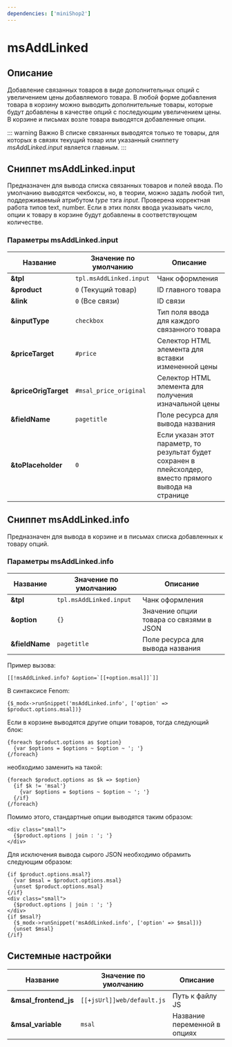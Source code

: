 ```yaml
---
dependencies: ['miniShop2']
---
```


# msAddLinked

## Описание

Добавление связанных товаров в виде дополнительных опций с увеличением цены добавляемого товара.
В любой форме добавления товара в корзину можно выводить дополнительные товары, которые будут добавлены в качестве опций
с последующим увеличением цены.
В корзине и письмах возле товара выводятся добавленные опции.

::: warning Важно
В списке связанных выводятся только те товары, для которых в связях текущий товар или указанный сниппету *msAddLinked.input* является главным.
:::

## Сниппет msAddLinked.input

Предназначен для вывода списка связанных товаров и полей ввода. По умолчанию выводятся чекбоксы, но, в теории, можно задать любой тип, поддерживаемый атрибутом *type* тэга *input*.
Проверена корректная работа типов text, number. Если в этих полях ввода указывать число, опции к товару в корзине будут добавлены в соответствующем количестве.

### Параметры msAddLinked.input

| Название             | Значение по умолчанию   | Описание                                                                                                |
| -------------------- | ----------------------- | ------------------------------------------------------------------------------------------------------- |
| **&tpl**             | `tpl.msAddLinked.input` | Чанк оформления                                                                                         |
| **&product**         | `0` (Текущий товар)     | ID главного товара                                                                                      |
| **&link**            | `0` (Все связи)         | ID связи                                                                                                |
| **&inputType**       | `checkbox`              | Тип поля ввода для каждого связанного товара                                                            |
| **&priceTarget**     | `#price`                | Селектор HTML элемента для вставки измененной цены                                                      |
| **&priceOrigTarget** | `#msal_price_original`  | Селектор HTML элемента для получения изначальной цены                                                   |
| **&fieldName**       | `pagetitle`             | Поле ресурса для вывода названия                                                                        |
| **&toPlaceholder**   | `0`                     | Если указан этот параметр, то результат будет сохранен в плейсхолдер, вместо прямого вывода на странице |

## Сниппет msAddLinked.info

Предназначен для вывода в корзине и в письмах списка добавленных к товару опций.

### Параметры msAddLinked.info

| Название       | Значение по умолчанию   | Описание                                |
| -------------- | ----------------------- | --------------------------------------- |
| **&tpl**       | `tpl.msAddLinked.input` | Чанк оформления                         |
| **&option**    | `{}`                    | Значение опции товара со связями в JSON |
| **&fieldName** | `pagetitle`             | Поле ресурса для вывода названия        |

Пример вызова:

```modx
[[!msAddLinked.info? &option=`[[+option.msal]]`]]
```

В синтаксисе Fenom:

```fenom
{$_modx->runSnippet('msAddLinked.info', ['option' => $product.options.msal])}
```

Если в корзине выводятся другие опции товаров, тогда следующий блок:

```fenom
{foreach $product.options as $option}
  {var $options = $options ~ $option ~ '; '}
{/foreach}
```

необходимо заменить на такой:

```fenom
{foreach $product.options as $k => $option}
  {if $k != 'msal'}
    {var $options = $options ~ $option ~ '; '}
  {/if}
{/foreach}
```

Помимо этого, стандартные опции выводятся таким образом:

```fenom
<div class="small">
  {$product.options | join : '; '}
</div>
```

Для исключения вывода сырого JSON необходимо обрамить следующим образом:

```fenom
{if $product.options.msal?}
  {var $msal = $product.options.msal}
  {unset $product.options.msal}
{/if}
<div class="small">
  {$product.options | join : '; '}
</div>
{if $msal?}
  {$_modx->runSnippet('msAddLinked.info', ['option' => $msal])}
  {unset $msal}
{/if}
```

## Системные настройки

| Название              | Значение по умолчанию      | Описание                     |
| --------------------- | -------------------------- | ---------------------------- |
| **&msal_frontend_js** | `[[+jsUrl]]web/default.js` | Путь к файлу JS              |
| **&msal_variable**    | `msal`                     | Название переменной в опциях |
